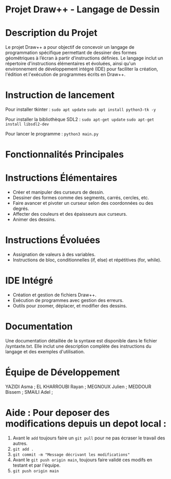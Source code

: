 # Projet Draw++ - Langage de Dessin



# Description du Projet

Le projet Draw++ a pour objectif de concevoir un langage de programmation spécifique permettant de dessiner des formes géométriques à l’écran à partir d’instructions définies. Le langage inclut un répertoire d'instructions élémentaires et évoluées, ainsi qu'un environnement de développement intégré (IDE) pour faciliter la création, l'édition et l'exécution de programmes écrits en Draw++.

# Instruction de lancement

Pour installer tkinter :
`sudo apt update`
`sudo apt install python3-tk -y`


Pour installer la bibliothèque SDL2 :
`sudo apt-get update`
`sudo apt-get install libsdl2-dev`

Pour lancer le programme :
`python3 main.py`


# Fonctionnalités Principales

    
# Instructions Élémentaires 
- Créer et manipuler des curseurs de dessin.
- Dessiner des formes comme des segments, carrés, cercles, etc.
- Faire avancer et pivoter un curseur selon des coordonnées ou des degrés.
- Affecter des couleurs et des épaisseurs aux curseurs.
- Animer des dessins.
# Instructions Évoluées 
- Assignation de valeurs à des variables.
- Instructions de bloc, conditionnelles (if, else) et répétitives (for, while).
# IDE Intégré 
- Création et gestion de fichiers Draw++.
- Exécution de programmes avec gestion des erreurs.
- Outils pour zoomer, déplacer, et modifier des dessins.


# Documentation

Une documentation détaillée de la syntaxe est disponible dans le fichier /syntaxte.txt. Elle inclut une description complète des instructions du langage et des exemples d'utilisation.


# Équipe de Développement

YAZIDI Asma ; 
EL KHARROUBI Rayan ; 
MEGNOUX Julien ; 
MEDDOUR Bissem ;
SMAILI Adel ;





# Aide : Pour deposer des modifications depuis un depot local :
1. Avant le `add` toujours faire un `git pull` pour ne pas écraser le travail des autres.
2. `git add .`
3. `git commit -m "Message décrivant les modifications"`
4. Avant le `git push origin main`, toujours faire validé ces modifs en testant et par l'équipe.
5. `git push origin main`




